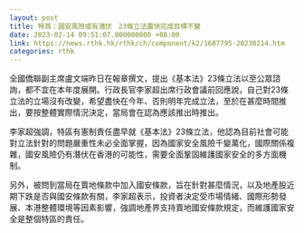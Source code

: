```yaml
---
layout: post
title: 特首：國安風險或有潛伏　23條立法盡快完成目標不變
date: 2023-02-14 09:51:07.000000000 +08:00
link: https://news.rthk.hk/rthk/ch/component/k2/1687795-20230214.htm
categories: rthk
---
```


全國僑聯副主席盧文端昨日在報章撰文，提出《基本法》23條立法以至公眾諮詢，都不宜在本年度展開。行政長官李家超出席行政會議前回應說，自己對23條立法的立場沒有改變，希望盡快在今年、否則明年完成立法，至於在甚麼時間推出，要按整體實際情況決定，當局會在認為應該推出時推出。

李家超強調，特區有憲制責任盡早就《基本法》23條立法，他認為目前社會可能對立法針對的問題嚴重性未必全面掌握，因為國家安全風險千變萬化，國際關係複雜，國安風險仍有潛伏在香港的可能性，需要全面鞏固維護國家安全的多方面機制。

另外，被問到當局在賣地條款中加入國安條款，旨在針對甚麼情況，以及地產股近期下跌是否與國安條款有關，李家超表示，投資者決定受市場情緒、國際形勢發展、本港整體環境等因素影響，強調地產界支持賣地國安條款規定，而維護國家安全是整個特區的責任。
